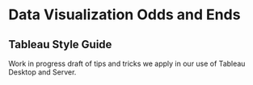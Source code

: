 Data Visualization Odds and Ends
================================

Tableau Style Guide
-------------------
Work in progress draft of tips and tricks we apply in our use of Tableau Desktop and Server.